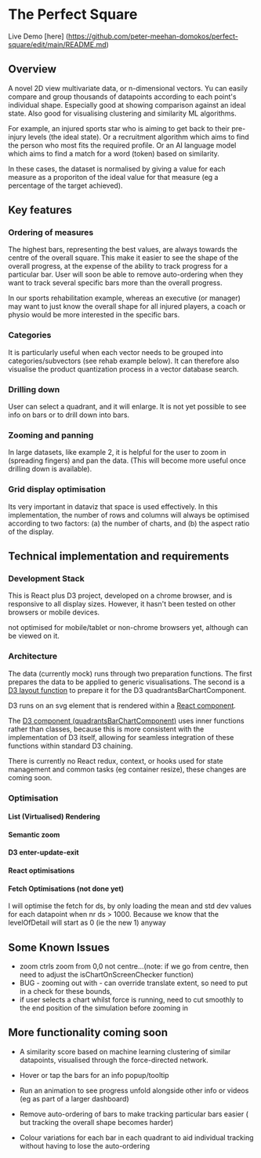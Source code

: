 # The Perfect Square

Live Demo [here] (https://github.com/peter-meehan-domokos/perfect-square/edit/main/README.md) 

## Overview

A novel 2D view multivariate data, or n-dimensional vectors. Yu can easily compare and group thousands of datapoints according to each point's individual shape. Especially good at showing comparison against an ideal state. Also good for visualising clustering and similarity ML algorithms.

For example, an injured sports star who is aiming to get back to their pre-injury levels (the ideal state).
Or a recruitment algorithm which aims to find the person who most fits the required profile. Or an AI language model which aims to find a match for a word (token) based on similarity.

In these cases, the dataset is normalised by giving a value for each measure as a proporiton of the ideal value for that measure (eg a percentage of the target achieved).
 
## Key features

### Ordering of measures

The highest bars, representing the best values, are always towards the centre of the overall square. This make it easier to see the shape of the overall progress, at the expense of the ability to track progress for a particular bar. User will soon be able to remove auto-ordering when they want to track several specific bars more than the overall progress.

In our sports rehabilitation example, whereas an executive (or manager) may want to just know the overall shape for all injured players, a coach or physio would be more interested in the specific bars.

### Categories

It is particularly useful when each vector needs to be grouped into categories/subvectors (see rehab example below). 
It can therefore also visualise the product quantization process in a vector database search.

### Drilling down

User can select a quadrant, and it will enlarge. It is not yet possible to see info on bars or to drill down into bars.

### Zooming and panning

In large datasets, like example 2, it is helpful for the user to zoom in (spreading fingers) and pan the data. (This will become more useful once drilling down is available).

### Grid display optimisation

Its very important in dataviz that space is used effectively. In this implementation, the number of rows and columns will always be optimised according to two factors: (a) the number of charts, and (b) the aspect ratio of the display. 

## Technical implementation and requirements

### Development Stack 

This is React plus D3 project, developed on a chrome browser, and is responsive to all display sizes. However, it hasn't been tested on other browsers or mobile devices. 

not optimised for mobile/tablet or non-chrome browsers yet, although can be viewed on it.

### Architecture

The data (currently mock) runs through two preparation functions. The first prepares the data to be applied to generic visualisations. The second is a [D3 layout function](https://github.com/petedomokos/The_Quadrants_Bar_Chart/blob/master/src/quadrantsBarChart/quadrantsBarChartLayout.js) to prepare it for the D3 quadrantsBarChartComponent.

D3 runs on an svg element that is rendered within a [React component](https://github.com/petedomokos/The_Quadrants_Bar_Chart/blob/master/src/quadrantsBarChart/QuadrantsBarChart.js).

The [D3 component (quadrantsBarChartComponent)](https://github.com/petedomokos/The_Quadrants_Bar_Chart/blob/master/src/quadrantsBarChart/quadrantsBarChartComponent.js) uses inner functions rather than classes, because this is more consistent with the implementation of D3 itself, allowing
for seamless integration of these functions within standard D3 chaining.

There is currently no React redux, context, or hooks used for state management and common tasks (eg container resize), these changes are coming soon. 


### Optimisation

#### List (Virtualised) Rendering

#### Semantic zoom

#### D3 enter-update-exit

#### React optimisations

#### Fetch Optimisations (not done yet)

I will optimise the fetch for ds, by only loading
the mean and std dev values for each datapoint when nr ds > 1000.
Because we know that the levelOfDetail will start as 0 (ie the new 1) anyway

## Some Known Issues

 - zoom ctrls zoom from 0,0 not centre...(note: if we go from centre, then need to adjust the isChartOnScreenChecker function)
 - BUG - zooming out with - can override translate extent, so need to put in a check for these bounds,
 - if user selects a chart whilst force is running, need to cut smoothly to the end position of the simulation before zooming in


## More functionality coming soon

   - A similarity score based on machine learning clustering of similar datapoints, visualised through the force-directed network.
   
   - Hover or tap the bars for an info popup/tooltip

   - Run an animation to see progress unfold alongside other info or videos (eg as part of a larger dashboard)

   - Remove auto-ordering of bars to make tracking particular bars easier ( but tracking the overall shape becomes harder)
     
   - Colour variations for each bar in each quadrant to aid individual tracking without having to lose the auto-ordering




